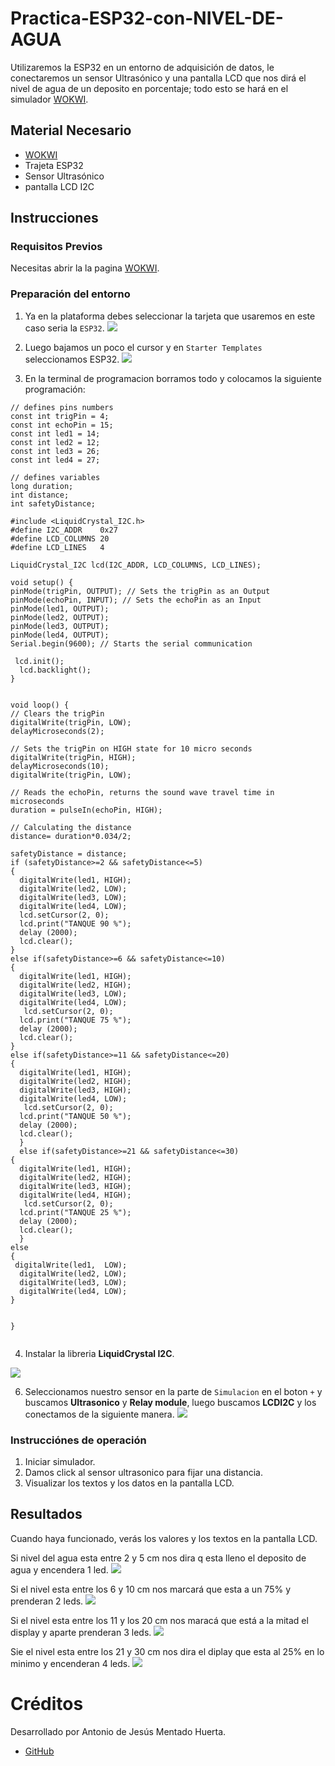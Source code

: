 # Practica-ESP32-con-NIVEL-DE-AGUA

Utilizaremos la ESP32 en un entorno de adquisición de datos, le conectaremos un sensor Ultrasónico y una pantalla LCD que nos dirá el nivel de agua de un deposito en porcentaje; todo esto se hará en el simulador [WOKWI](https://wokwi.com/).



## Material Necesario
- [WOKWI](https://wokwi.com/)
- Trajeta ESP32
- Sensor Ultrasónico
- pantalla LCD I2C



## Instrucciones

### Requisitos Previos

Necesitas abrir la la pagina [WOKWI](https://wokwi.com/).


### Preparación del entorno

1. Ya en la plataforma debes seleccionar la tarjeta que usaremos en este caso seria la  ```ESP32```.
![](https://github.com/AntoniodeJesus19/Practica-ESP32-con-DHT22/blob/main/Captura%20de%20pantalla%202024-12-09%20223637.png?raw=true)

2. Luego bajamos un poco el cursor y en ```Starter Templates``` seleccionamos ESP32.
![](https://github.com/AntoniodeJesus19/Practica-ESP32-con-DHT22/blob/main/Captura%20de%20pantalla%202024-12-09%20224130.png?raw=true)

3. En la terminal de programacion borramos todo y colocamos la siguiente programación:
```
// defines pins numbers
const int trigPin = 4;
const int echoPin = 15;
const int led1 = 14;
const int led2 = 12;
const int led3 = 26;
const int led4 = 27;

// defines variables
long duration;
int distance;
int safetyDistance;

#include <LiquidCrystal_I2C.h>
#define I2C_ADDR    0x27
#define LCD_COLUMNS 20
#define LCD_LINES   4

LiquidCrystal_I2C lcd(I2C_ADDR, LCD_COLUMNS, LCD_LINES);

void setup() {
pinMode(trigPin, OUTPUT); // Sets the trigPin as an Output
pinMode(echoPin, INPUT); // Sets the echoPin as an Input
pinMode(led1, OUTPUT);
pinMode(led2, OUTPUT);
pinMode(led3, OUTPUT);
pinMode(led4, OUTPUT);
Serial.begin(9600); // Starts the serial communication
 
 lcd.init();
  lcd.backlight();
}


void loop() {
// Clears the trigPin
digitalWrite(trigPin, LOW);
delayMicroseconds(2);

// Sets the trigPin on HIGH state for 10 micro seconds
digitalWrite(trigPin, HIGH);
delayMicroseconds(10);
digitalWrite(trigPin, LOW);

// Reads the echoPin, returns the sound wave travel time in microseconds
duration = pulseIn(echoPin, HIGH);

// Calculating the distance
distance= duration*0.034/2;

safetyDistance = distance;
if (safetyDistance>=2 && safetyDistance<=5)
{
  digitalWrite(led1, HIGH);
  digitalWrite(led2, LOW);
  digitalWrite(led3, LOW);
  digitalWrite(led4, LOW);
  lcd.setCursor(2, 0);
  lcd.print("TANQUE 90 %");
  delay (2000);
  lcd.clear();
}
else if(safetyDistance>=6 && safetyDistance<=10) 
{
  digitalWrite(led1, HIGH);
  digitalWrite(led2, HIGH);
  digitalWrite(led3, LOW);
  digitalWrite(led4, LOW);
   lcd.setCursor(2, 0);
  lcd.print("TANQUE 75 %");
  delay (2000);
  lcd.clear();
}
else if(safetyDistance>=11 && safetyDistance<=20) 
{
  digitalWrite(led1, HIGH);
  digitalWrite(led2, HIGH);
  digitalWrite(led3, HIGH);
  digitalWrite(led4, LOW);
   lcd.setCursor(2, 0);
  lcd.print("TANQUE 50 %");
  delay (2000);
  lcd.clear();
  }
  else if(safetyDistance>=21 && safetyDistance<=30) 
{
  digitalWrite(led1, HIGH);
  digitalWrite(led2, HIGH);
  digitalWrite(led3, HIGH);
  digitalWrite(led4, HIGH);
   lcd.setCursor(2, 0);
  lcd.print("TANQUE 25 %");
  delay (2000);
  lcd.clear();
  }
else
{
 digitalWrite(led1,  LOW);
  digitalWrite(led2, LOW);
  digitalWrite(led3, LOW);
  digitalWrite(led4, LOW);
}


}


```

4. Instalar la libreria **LiquidCrystal I2C**.

![](https://github.com/AntoniodeJesus19/Practica-ESP32-con-NIVEL-DE-AGUA/blob/main/Captura%20de%20pantalla%202024-12-13%20205419.png?raw=true)

6. Seleccionamos nuestro sensor en la parte de ```Simulacion``` en el boton ```+``` y buscamos **Ultrasonico** y **Relay module**, luego buscamos **LCDI2C** y los conectamos de la siguiente manera.
![](https://github.com/AntoniodeJesus19/Practica-ESP32-con-NIVEL-DE-AGUA/blob/main/Captura%20de%20pantalla%202024-12-13%20205038.png?raw=true)


### Instrucciónes de operación

1. Iniciar simulador.
2. Damos click al sensor ultrasonico para fijar una distancia.
3. Visualizar los textos y los datos en la pantalla LCD.


## Resultados

Cuando haya funcionado, verás los valores y los textos en la pantalla LCD.


Si nivel del agua esta entre 2 y 5 cm nos dira q esta lleno el deposito de agua y encendera 1 led.
![](https://github.com/AntoniodeJesus19/Practica-ESP32-con-NIVEL-DE-AGUA/blob/main/Captura%20de%20pantalla%202024-12-13%20205156.png?raw=true)


Si el nivel esta entre los 6 y 10 cm nos marcará que esta a un 75% y prenderan 2 leds.
![](https://github.com/AntoniodeJesus19/Practica-ESP32-con-NIVEL-DE-AGUA/blob/main/Captura%20de%20pantalla%202024-12-13%20205233.png?raw=true)


Si el nivel esta entre los 11 y los 20 cm nos maracá que está a la mitad el display y aparte prenderan 3 leds. 
![](https://github.com/AntoniodeJesus19/Practica-ESP32-con-NIVEL-DE-AGUA/blob/main/Captura%20de%20pantalla%202024-12-13%20205303.png?raw=true)


Sie el nivel esta entre los 21 y 30 cm nos dira el diplay que esta al 25% en lo minimo y encenderan 4 leds.
![](https://github.com/AntoniodeJesus19/Practica-ESP32-con-NIVEL-DE-AGUA/blob/main/Captura%20de%20pantalla%202024-12-13%20205349.png?raw=true)


# Créditos

Desarrollado por Antonio de Jesús Mentado Huerta.

- [GitHub](https://github.com/AntoniodeJesus19)
